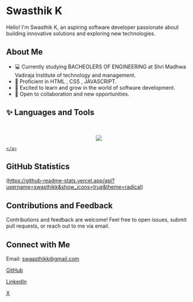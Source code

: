 # Swasthik K 



Hello! I'm Swasthik K, an aspiring software developer passionate about building innovative solutions and exploring new technologies.

## About Me
- 💻 Currently studying BACHEOLERS OF ENGINEERING at Shri Madhwa Vadiraja Institute of technology and management.
- 🚀 Proficient in HTML , CSS , JAVASCRIPT.
- 🌱 Excited to learn and grow in the world of software development.
- 💬 Open to collaboration and new opportunities.
## ✨ Languages and Tools
<br>
<div> 
  <p align="center">
    <a href="https://skillicons.dev">
      <img src="https://skillicons.dev/icons?i=html,css,bootstrap,js,figma,git" />
    </a>
    <a href="https://skillicons.dev">
      
    </a>
  </p>
</div>

<p align="center">

  </a>
</p>

## GitHub Statistics
(https://github-readme-stats.vercel.app/api?username=swasthikk&show_icons=true&theme=radical)

## Contributions and Feedback
Contributions and feedback are welcome! Feel free to open issues, submit pull requests, or reach out to me via email.

## Connect with Me

Email: swaasthikk@gmail.com

[GitHub](https://github.com/swasthikk)

[LinkedIn](https://www.linkedin.com/in/swasthik-k-046719244?utm_source=share&utm_campaign=share_via&utm_content=profile&utm_medium=android_app)

[X](https://x.com/Swasthi31403605?t=kNwRHtfhhCFxckbKX5vP0A&s=09)
